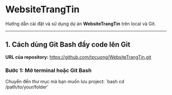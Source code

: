 # WebsiteTrangTin

Hướng dẫn cài đặt và sử dụng dự án **WebsiteTrangTin** trên local và Git.

---

## 1. Cách dùng Git Bash đẩy code lên Git

**URL của repository:**
https://github.com/tpcuong/WebsiteTrangTin.git

### Bước 1: Mở terminal hoặc Git Bash
Chuyển đến thư mục mà bạn muốn lưu project:
`bash
cd /path/to/your/folder'

